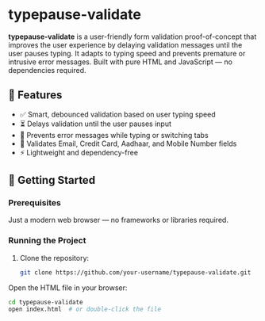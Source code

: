 # typepause-validate

**typepause-validate** is a user-friendly form validation proof-of-concept that improves the user experience by delaying validation messages until the user pauses typing. It adapts to typing speed and prevents premature or intrusive error messages. Built with pure HTML and JavaScript — no dependencies required.

## 🌟 Features

- ✅ Smart, debounced validation based on user typing speed
- ⏳ Delays validation until the user pauses input
- 🛑 Prevents error messages while typing or switching tabs
- 📄 Validates Email, Credit Card, Aadhaar, and Mobile Number fields
- ⚡ Lightweight and dependency-free

## 🚀 Getting Started

### Prerequisites
Just a modern web browser — no frameworks or libraries required.

### Running the Project

1. Clone the repository:
   ```bash
   git clone https://github.com/your-username/typepause-validate.git

Open the HTML file in your browser:
  ```bash
  cd typepause-validate
  open index.html  # or double-click the file

